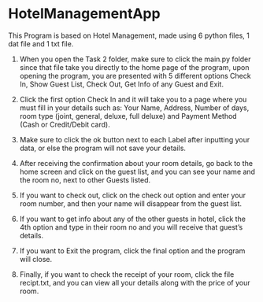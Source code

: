 # HotelManagementApp

This Program is based on Hotel Management, made using 6 python files, 1 dat file and 1 txt file.

1. When you open the Task 2 folder, make sure to click the main.py folder since that file take you directly to the home page of the program, upon opening the program, you are presented with 5 different options Check In, Show Guest List, Check Out, Get Info of any Guest and Exit. 

2. Click the first option Check In and it will take you to a page where you must fill in your details such as: Your Name, Address, Number of days, room type (joint, general, deluxe, full deluxe) and Payment Method (Cash or Credit/Debit card). 

3. Make sure to click the ok button next to each Label after inputting your data, or else the program will not save your details. 

4. After receiving the confirmation about your room details, go back to the home screen and click on the guest list, and you can see your name and the room no, next to other Guests listed. 

5. If you want to check out, click on the check out option and enter your room number, and then your name will disappear from the guest list.

6. If you want to get info about any of the other guests in hotel, click the 4th option and type in their room no and you will receive that guest’s details.

7. If you want to Exit the program, click the final option and the program will close.  

8. Finally, if you want to check the receipt of your room, click the file recipt.txt, and you can view all your details along with the price of your room.





